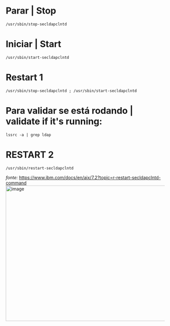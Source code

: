 # Parar | Stop
    /usr/sbin/stop-secldapclntd

# Iniciar | Start
    /usr/sbin/start-secldapclntd

# Restart 1
    /usr/sbin/stop-secldapclntd ; /usr/sbin/start-secldapclntd

# Para validar se está rodando | validate if it's running:
    lssrc -a | grep ldap

# RESTART 2
    /usr/sbin/restart-secldapclntd

*fonte:* https://www.ibm.com/docs/en/aix/7.2?topic=r-restart-secldapclntd-command<img width="799" height="431" alt="image" src="https://github.com/user-attachments/assets/ec097bc2-0ac2-4e90-919a-cbf583b050c0" />
